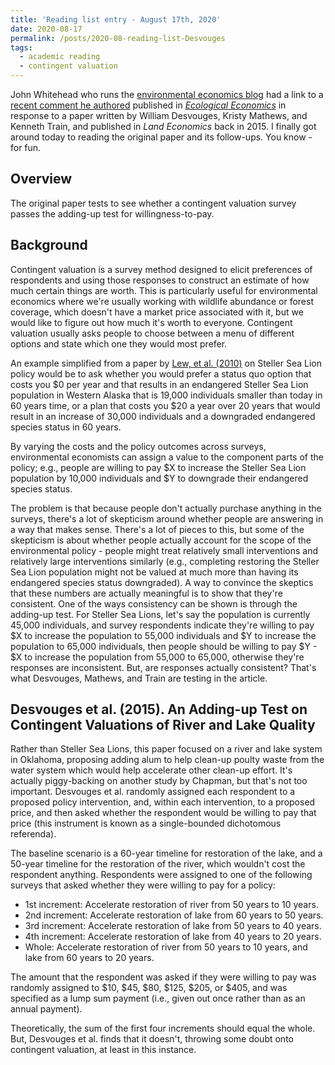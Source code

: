 ```yaml
---
title: 'Reading list entry - August 17th, 2020'
date: 2020-08-17
permalink: /posts/2020-08-reading-list-Desvouges
tags:
  - academic reading
  - contingent valuation
---
```


John Whitehead who runs the [environmental economics blog](https://www.env-econ.net/) had a link to a [recent comment he authored](https://doi.org/10.1016/j.ecolecon.2020.106768) published in [*Ecological Economics*](https://www.sciencedirect.com/journal/ecological-economics) in response to a paper written by William Desvouges, Kristy Mathews, and Kenneth Train, and published in *Land Economics* back in 2015.  I finally got around today to reading the original paper and its follow-ups. You know - for fun. 

## Overview
The original paper tests to see whether a contingent valuation survey passes the adding-up test for willingness-to-pay. 

## Background
Contingent valuation is a survey method designed to elicit preferences of respondents and using those responses to construct an estimate of how much certain things are worth. This is particularly useful for environmental economics where we're usually working with wildlife abundance or forest coverage, which doesn't have a market price associated with it, but we would like to figure out how much it's worth to everyone. Contingent valuation usually asks people to choose between a menu of different options and state which one they would most prefer. 

An example simplified from a paper by [Lew, et al. (2010)](https://www.journals.uchicago.edu/doi/full/10.5950/0738-1360-25.2.133?casa_token=vs0FyYT2eREAAAAA%3AXOIdQcS-YpIa4XDsoC3jurI7rxo2OL86-XXHMjYB5DzJ1PRmTdexqQgMg5H1AFJYVvJ1gU5Roz8) on Steller Sea Lion policy would be to ask whether you would prefer a status quo option that costs you $0 per year and that results in an endangered Steller Sea Lion population in Western Alaska that is 19,000 individuals smaller than today in 60 years time, or a plan that costs you $20 a year over 20 years that would result in an increase of 30,000 individuals and a downgraded endangered species status in 60 years. 

By varying the costs and the policy outcomes across surveys, environmental economists can assign a value to the component parts of the policy; e.g., people are willing to pay $X to increase the Steller Sea Lion population by 10,000 individuals and $Y to downgrade their endangered species status.

The problem is that because people don't actually purchase anything in the surveys, there's a lot of skepticism around whether people are answering in a way that makes sense. There's a lot of pieces to this, but some of the skepticism is about whether people actually account for the scope of the environmental policy - people might treat relatively small interventions and relatively large interventions similarly (e.g., completing restoring the Steller Sea Lion population might not be valued at much more than having its endangered species status downgraded). A way to convince the skeptics that these numbers are actually meaningful is to show that they're consistent. One of the ways consistency can be shown is through the adding-up test. For Steller Sea Lions, let's say the population is currently 45,000 individuals, and survey respondents indicate they're willing to pay $X to increase the population to 55,000 individuals and $Y to increase the population to 65,000 individuals, then people should be willing to pay $Y - $X to increase the population from 55,000 to 65,000, otherwise they're responses are inconsistent. But, are responses actually consistent? That's what Desvouges, Mathews, and Train are testing in the article. 

## Desvouges et al. (2015). An Adding-up Test on Contingent Valuations of River and Lake Quality
Rather than Steller Sea Lions, this paper focused on a river and lake system in Oklahoma, proposing adding alum to help clean-up poulty waste from the water system which would help accelerate other clean-up effort. It's actually piggy-backing on another study by Chapman, but that's not too important. Desvouges et al. randomly assigned each respondent to a proposed policy intervention, and, within each intervention, to a proposed price, and then asked whether the respondent would be willing to pay that price (this instrument is known as a single-bounded dichotomous referenda). 

The baseline scenario is a 60-year timeline for restoration of the lake, and a 50-year timeline for the restoration of the river, which wouldn't cost the respondent anything. Respondents were assigned to one of the following surveys that asked whether they were willing to pay for a policy:
* 1st increment: Accelerate restoration of river from 50 years to 10 years.
* 2nd increment: Accelerate restoration of lake from 60 years to 50 years.
* 3rd increment: Accelerate restoration of lake from 50 years to 40 years.
* 4th increment: Accelerate restoration of lake from 40 years to 20 years.
* Whole: Accelerate restoration of river from 50 years to 10 years, and lake from 60 years to 20 years.

The amount that the respondent was asked if they were willing to pay was randomly assigned to $10, $45, $80, $125, $205, or $405, and was specified as a lump sum payment (i.e., given out once rather than as an annual payment). 

Theoretically, the sum of the first four increments should equal the whole. But, Desvouges et al. finds that it doesn't, throwing some doubt onto contingent valuation, at least in this instance.
